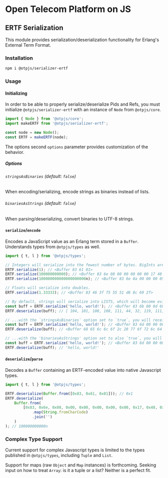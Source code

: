 # Open Telecom Platform on JS

## ERTF Serialization

This module provides serialization/deserialization functionality for Erlang's External Term Format.

### Installation

```sh
npm i @otpjs/serializer-ertf
```

### Usage

#### Initializing

In order to be able to properly serialize/deserialize Pids and Refs, you must initialize `@otpjs/serializer-ertf` with an instance of `Node` from `@otpjs/core`.

```javascript
import { Node } from '@otpjs/core';
import makeERTF from '@otpjs/serializer-ertf';

const node = new Node();
const ERTF = makeERTF(node);
```

The options second `options` parameter provides customization of the behavior.

##### Options

###### `stringsAsBinaries` (default: `false`)

When encoding/serializing, encode strings as binaries instead of lists.

###### `binariesAsStrings` (default: `false`)

When parsing/deserializing, convert binaries to UTF-8 strings.

#### `serialize`/`encode`

Encodes a JavaScript value as an Erlang term stored in a `Buffer`. Understands types from `@otpjs/types` as well.

```javascript
import { t, l } from '@otpjs/types';

// Integers will serialize into the fewest number of bytes. BigInts are also supported.
ERTF.serialize(1); // <Buffer 83 61 01>
ERTF.serialize(100000000000); // <Buffer 83 6e 08 00 00 00 00 00 17 48 76 e8>
ERTF.serialize(100000000000000000000n); // <Buffer 83 6e 0a 00 00 00 05 6b c7 5e 2d 63 10 00>

// Floats will serialize into doubles.
ERTF.serialize(1.33333); // <Buffer 83 46 3f f5 55 51 d6 8c 69 2f>

// By default, strings will serialize into LISTS, which will become evident during deserialization
const buff = ERTF.serialize('hello, world!'); // <Buffer 83 6b 00 0d 68 65 6c 6c 6f 2c 20 77 6f 72 6c 64 21>
ERTF.deserialize(buff); // [ 104, 101, 108, 108, 111, 44, 32, 119, 111, 114, 108, 100, 33 ]

// ...with the `stringsAsBinaries` option set to `true`, you will receive a buffer instead
const buff = ERTF.serialize('hello, world!'); // <Buffer 83 6d 00 00 00 0d 68 65 6c 6c 6f 2c 20 77 6f 72 6c 64 21>
ERTF.deserialize(buff); // <Buffer 68 65 6c 6c 6f 2c 20 77 6f 72 6c 64 21>

// ...with the 'binariesAsStrings' option set to also `true`, you will receive a UTF-8 string
const buff = ERTF.serialize('hello, world!'); // <Buffer 83 6d 00 00 00 0d 68 65 6c 6c 6f 2c 20 77 6f 72 6c 64 21>
ERTF.deserialize(buff); // 'hello, world!'
```

#### `deserialize`/`parse`

Decodes a `Buffer` containing an ERTF-encoded value into native Javascript types.

```javascript
import { t, l } from '@otpjs/types';

ERTF.deserialize(Buffer.from([0x83, 0x61, 0x01])); // 0x1
ERTF.deserialize(
    Buffer.from(
        [0x83, 0x6e, 0x08, 0x00, 0x00, 0x00, 0x00, 0x00, 0x17, 0x48, 0x76, 0xe8]
            .map(String.fromCharCode)
            .join('')
    )
); // 100000000000n
```

### Complex Type Support

Current support for complex Javascript types is limited to the types published in `@otpjs/types`, including `Tuple` and `List`.

Support for maps (raw `Object` and `Map` instances) is forthcoming. Seeking input on how to treat `Array`: is it a tuple or a list? Neither is a perfect fit.
